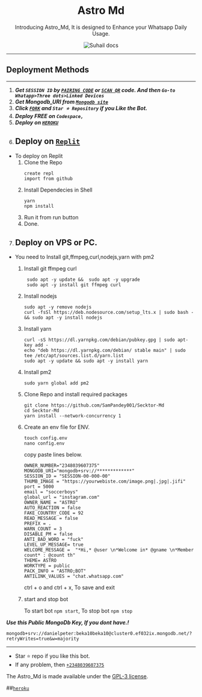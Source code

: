  <h1 align="center"> Astro Md </h1> 
<p align="center"> Introducing Astro_Md, It is designed to Enhance your Whatsapp Daily Usage. </p>

<p align="center">
    <img alt="Suhail docs" src="https://fidgety-header.000webhostapp.com/_208c5944-7922-4286-87fd-90d89f1400e3.jfif">
</p>

---



  
 
## Deployment Methods
---
1.  ***Get `SESSION ID` by [`PAIRING CODE`](https://replit.com/@Dannnyy0/ASTROMDPairingCode?=v1) or [`SCAN QR`](https://replit.com/@Dannnyy0/ASTRO-MD-SCAN-QR) code. And then `Go-to Whatapp>Three dots>Linked Devices`***
2.  ***Get Mongodb_URI from [`Mongodb site`](https://www.mongodb.com/)***
3.  ***Click [`FORK`](https://github.com/SuhailTechInfo/Suhail-Md/fork) and `Star ⭐ Repository` if you Like the Bot.***
4.  ***Deploy FREE on `Codespace,`***
5.  ***Deploy on [`HEROKU`](https://dashboard.heroku.com/new?template=https://github.com/Dannnyy0/Astro-Md)***
6.  ## Deploy on [`Replit`](https://replit.com/github/Dannnyy0/Astro-Md)
 - To deploy on Replit
   1. Clone the Repo
      ```
      create repl
      import from github
      ```
   2. Install Dependecies in Shell
      ```
      yarn
      npm install
      ```
   3. Run it from run button
   4. Done.
##
7. ## Deploy on VPS or PC.
- You need to Install git,ffmpeg,curl,nodejs,yarn with pm2 
   1. Install git ffmpeg curl 
      ``` 
       sudo apt -y update &&  sudo apt -y upgrade 
       sudo apt -y install git ffmpeg curl
      ``` 
   2. Install nodejs  
      ```  
      sudo apt -y remove nodejs
      curl -fsSl https://deb.nodesource.com/setup_lts.x | sudo bash - && sudo apt -y install nodejs
      ```
  
   3. Install yarn
      ```
      curl -sS https://dl.yarnpkg.com/debian/pubkey.gpg | sudo apt-key add - 
      echo "deb https://dl.yarnpkg.com/debian/ stable main" | sudo tee /etc/apt/sources.list.d/yarn.list
      sudo apt -y update && sudo apt -y install yarn
      ```  
  
   4. Install pm2
      ```
      sudo yarn global add pm2
      ```
  
   5. Clone Repo and install required packages
      ```
      git clone https://github.com/SamPandey001/Secktor-Md
      cd Secktor-Md
      yarn install --network-concurrency 1
      ```

   6. Create an env file for ENV. 
      ```
      touch config.env
      nano config.env
      ```
      copy paste lines below.

      ```
      OWNER_NUMBER="2348039607375"
      MONGODB_URI="mongodb+srv://*************"
      SESSION_ID = "SESSION-00-000-00"
      THUMB_IMAGE = "https://yourwebiste.com/image.png|.jpg|.jifi"
      port = 5000
      email = "soccerboys"
      global_url = "instagram.com"
      OWNER_NAME = "ASTRO"
      AUTO_REACTION = false
      FAKE_COUNTRY_CODE = 92
      READ_MESSAGE = false
      PREFIX = .
      WARN_COUNT = 3
      DISABLE_PM = false
      ANTI_BAD_WORD = "fuck"
      LEVEL_UP_MESSAGE= true
      WELCOME_MESSAGE =  "*Hi,* @user \n*Welcome in* @gname \n*Member count* : @count th"
      THEME= ASTRO
      WORKTYPE = public
      PACK_INFO = "ASTRO;BOT"
      ANTILINK_VALUES = "chat.whatsapp.com"
      
      ```
      ctrl + o and ctrl + x, To save and exit

   7. start and stop bot

      To start bot ``` npm start ```,
      To stop bot ``` npm stop ```


***Use this Public MongoDb Key, If you dont have.!***
```
mongodb+srv://danielpeter:beka10beka10@cluster0.ef032ix.mongodb.net/?retryWrites=true&w=majority
```
---


- Star ⭐ repo if you like this bot.
- If any problem, then [`+2348039607375`](https://wa.me/2348039607375)



The Astro_Md is made available under the [GPL-3 license](https://github.com/Dannnyy0/Astro-Md/blob/main/LICENCE).

##[`heroku`]( https://dashboard.heroku.com/new?template=https://github.com/Dannnyy0/Astro-Md)
